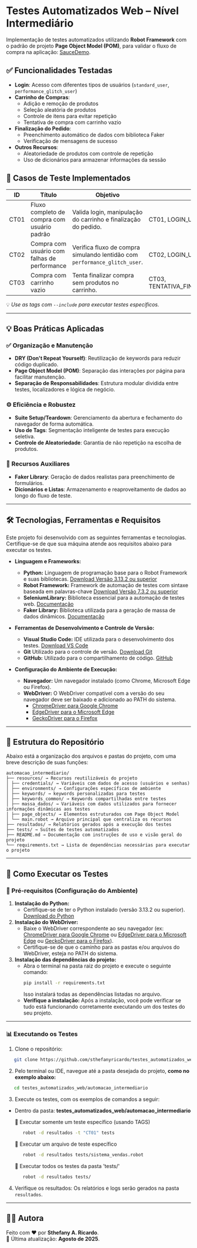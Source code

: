 # Testes Automatizados Web – Nível Intermediário

Implementação de testes automatizados utilizando **Robot Framework** com o padrão de projeto **Page Object Model (POM)**, para validar o fluxo de compra na aplicação: [SauceDemo](https://www.saucedemo.com/).

## ✅ Funcionalidades Testadas

- **Login**: Acesso com diferentes tipos de usuários (`standard_user`, `performance_glitch_user`)
- **Carrinho de Compras**:
  - Adição e remoção de produtos
  - Seleção aleatória de produtos
  - Controle de itens para evitar repetição
  - Tentativa de compra com carrinho vazio
- **Finalização do Pedido**:
  - Preenchimento automático de dados com biblioteca Faker
  - Verificação de mensagens de sucesso
- **Outros Recursos**:
  - Aleatoriedade de produtos com controle de repetição
  - Uso de dicionários para armazenar informações da sessão

## 🧪 Casos de Teste Implementados


| ID   | Título                                           | Objetivo                                                                 | Tags                                 |
|------|--------------------------------------------------|--------------------------------------------------------------------------|--------------------------------------|
| CT01 | Fluxo completo de compra com usuário padrão      | Valida login, manipulação do carrinho e finalização do pedido.           | CT01, LOGIN_USER_STANDARD               |
| CT02 | Compra com usuário com falhas de performance     | Verifica fluxo de compra simulando lentidão com `performance_glitch_user`.| CT02, LOGIN_USER_PERFORMANCE_GLITCH            |
| CT03 | Compra com carrinho vazio                        | Tenta finalizar compra sem produtos no carrinho.                         | CT03, TENTATIVA_FINALIZACAO_PEDIDO_SEM_PRODUTOS       |

💡 *Use as tags com `--include` para executar testes específicos.*

---

## 💡 Boas Práticas Aplicadas

### ✅ Organização e Manutenção
- **DRY (Don't Repeat Yourself)**: Reutilização de keywords para reduzir código duplicado.
- **Page Object Model (POM)**: Separação das interações por página para facilitar manutenção.
- **Separação de Responsabilidades**: Estrutura modular dividida entre testes, localizadores e lógica de negócio.

### ⚙️ Eficiência e Robustez
- **Suite Setup/Teardown**: Gerenciamento da abertura e fechamento do navegador de forma automática.
- **Uso de Tags**: Segmentação inteligente de testes para execução seletiva.
- **Controle de Aleatoriedade**: Garantia de não repetição na escolha de produtos.

### 🔧 Recursos Auxiliares
- **Faker Library**: Geração de dados realistas para preenchimento de formulários.
- **Dicionários e Listas**: Armazenamento e reaproveitamento de dados ao longo do fluxo de teste.

--- 

## 🛠️ Tecnologias, Ferramentas e Requisitos
Este projeto foi desenvolvido com as seguintes ferramentas e tecnologias. Certifique-se de que sua máquina atende aos requisitos abaixo para executar os testes.

- **Linguagem e Frameworks:**
  - **Python:** Linguagem de programação base para o Robot Framework e suas bibliotecas. [Download Versão 3.13.2 ou superior](https://www.python.org/downloads/)
  - **Robot Framework:** Framework de automação de testes com sintaxe baseada em palavras-chave [Download Versão 7.3.2 ou superior](https://robotframework.org/?tab=1#getting-started)
  - **SeleniumLibrary:** Biblioteca essencial para a automação de testes web. [Documentação](https://robotframework.org/?tab=libraries#resources)
  - **Faker Library:** Biblioteca utilizada para a geração de massa de dados dinâmicos. [Documentação](https://marketsquare.github.io/robotframework-faker/)

- **Ferramentas de Desenvolvimento e Controle de Versão:**
  - **Visual Studio Code:** IDE utilizada para o desenvolvimento dos testes. [Download VS Code](https://code.visualstudio.com/download)
  - **Git** Utilizado para o controle de versão. [Download Git](https://git-scm.com/downloads)
  - **GitHub:** Utilizado para o compartilhamento de código. [GitHub](https://github.com)

- **Configuração do Ambiente de Execução:**
  - **Navegador:** Um navegador instalado (como Chrome, Microsoft Edge ou Firefox).
  - **WebDriver:** O WebDriver compatível com a versão do seu navegador deve ser baixado e adicionado ao PATH do sistema.
    - [ChromeDriver para Google Chrome](https://googlechromelabs.github.io/chrome-for-testing/)
    - [EdgeDriver para o Microsoft Edge](https://developer.microsoft.com/pt-br/microsoft-edge/tools/webdriver)
    - [GeckoDriver para o Firefox](https://github.com/mozilla/geckodriver/releases)

---

## 📁 Estrutura do Repositório
Abaixo está a organização dos arquivos e pastas do projeto, com uma breve descrição de suas funções:

```text
automacao_intermediario/
├── resources/ → Recursos reutilizáveis do projeto
│ ├── credentials/ → Variáveis com dados de acesso (usuários e senhas)
│ ├── environments/ → Configurações específicas de ambiente
│ ├── keywords/ → keywords personalizadas para testes
│ ├── keywords_common/ → Keywords compartilhadas entre testes
│ ├── massa_dados/ → Variáveis com dados utilizados para fornecer informações dinâmicas aos testes
│ ├── page_objects/ → Elementos estruturados com Page Object Model
│ └── main.robot → Arquivo principal que centraliza os recursos
├── resultados/ → Relatórios gerados após a execução dos testes
├── tests/ → Suítes de testes automatizados
├── README.md → Documentação com instruções de uso e visão geral do projeto
└── requirements.txt → Lista de dependências necessárias para executar o projeto
```

---

## 🤖 Como Executar os Testes
### 🔧 Pré-requisitos (Configuração do Ambiente)
  1. **Instalação do Python:**
     - Certifique-se de ter o Python instalado (versão 3.13.2 ou superior). [Download do Python](https://www.python.org/downloads/)
  2. **Instalação do WebDriver:**
     - Baixe o WebDriver correspondente ao seu navegador (ex: [ChromeDriver para Google Chrome](https://googlechromelabs.github.io/chrome-for-testing/) ou [EdgeDriver para o Microsoft Edge](https://developer.microsoft.com/pt-br/microsoft-edge/tools/webdriver) ou [GeckoDriver para o Firefox](https://github.com/mozilla/geckodriver/releases)).
     - Certifique-se de que o caminho para as pastas e/ou arquivos do WebDriver, esteja no PATH do sistema. 
  3. **Instalação das dependências do projeto:**
     - Abra o terminal na pasta raiz do projeto e execute o seguinte comando:
       ```bash
       pip install -r requirements.txt
       ```
       Isso instalará todas as dependências listadas no arquivo.
     - **Verifique a instalação:**
       Após a instalação, você pode verificar se tudo está funcionando corretamente executando um dos testes do seu projeto.

---

### 📊 Executando os Testes
1. Clone o repositório:
```bash
   git clone https://github.com/sthefanyricardo/testes_automatizados_web.git
```
2. Pelo terminal ou IDE, navegue até a pasta desejada do projeto, **como no exemplo abaixo:**
```bash
   cd testes_automatizados_web/automacao_intermediario
```

3. Execute os testes, com os exemplos de comandos a seguir:
- Dentro da pasta: **testes_automatizados_web/automacao_intermediario**

   📌 Executar somente um teste específico (usando TAGS)
   ```bash
      robot -d resultados -t "CT01" tests
   ```
   📌 Executar um arquivo de teste específico
   ```bash
      robot -d resultados tests/sistema_vendas.robot
   ```
   📌 Executar todos os testes da pasta 'tests/'
   ```bash
      robot -d resultados tests/
   ```
4. Verifique os resultados:
  Os relatórios e logs serão gerados na pasta ```resultados```.

---

## 🙋‍♀️ Autora
Feito com ❤️ por **Sthefany A. Ricardo**.  
📅 Última atualização: **Agosto de 2025**.  